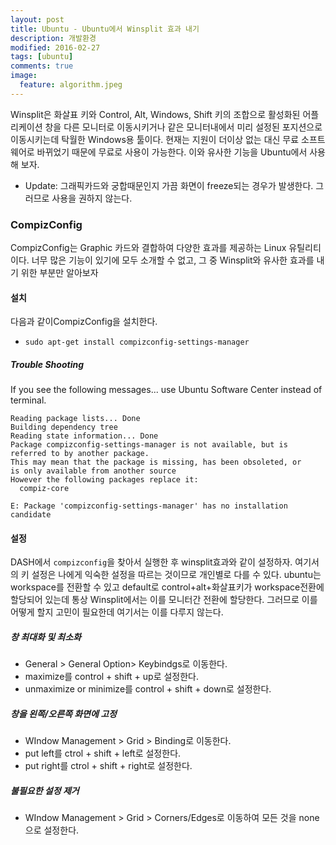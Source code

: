 ```yaml
---
layout: post
title: Ubuntu - Ubuntu에서 Winsplit 효과 내기
description: 개발환경
modified: 2016-02-27
tags: [ubuntu]
comments: true
image:
  feature: algorithm.jpeg
---
```

Winsplit은 화살표 키와 Control, Alt, Windows, Shift 키의 조합으로 활성화된 어플리케이션 창을 다른 모니터로 이동시키거나 같은 모니터내에서 미리 설정된 포지션으로 이동시키는데 탁월한 Windows용 툴이다. 현재는 지원이 더이상 없는 대신 무료 소프트웨어로 바뀌었기 때문에 무료로 사용이 가능한다. 이와 유사한 기능을 Ubuntu에서 사용해 보자. 

- Update: 그래픽카드와 궁합때문인지 가끔 화면이 freeze되는 경우가 발생한다. 그러므로 사용을 권하지 않는다. 

### CompizConfig

CompizConfig는 Graphic 카드와 결합하여 다양한 효과를 제공하는 Linux 유틸리티이다. 너무 많은 기능이 있기에 모두 소개할 수 없고, 그 중 Winsplit와 유사한 효과를 내기 위한 부분만 알아보자

#### 설치 

다음과 같이CompizConfig을 설치한다. 

- `sudo apt-get install compizconfig-settings-manager`

##### Trouble Shooting

If you see the following messages... use Ubuntu Software Center instead of terminal.

```
Reading package lists... Done
Building dependency tree       
Reading state information... Done
Package compizconfig-settings-manager is not available, but is referred to by another package.
This may mean that the package is missing, has been obsoleted, or
is only available from another source
However the following packages replace it:
  compiz-core

E: Package 'compizconfig-settings-manager' has no installation candidate
```

#### 설정

DASH에서 `compizconfig`을 찾아서 실행한 후 winsplit효과와 같이 설정하자. 여기서의 키 설정은 나에게 익숙한 설정을 따르는 것이므로 개인별로 다를 수 있다. ubuntu는 workspace를 전환할 수 있고 default로 control+alt+화살표키가 workspace전환에 할당되어 있는데 통상 Winsplit에서는 이를 모니터간 전환에 할당한다. 그러므로 이를 어떻게 할지 고민이 필요한데 여기서는 이를 다루지 않는다.  
 
##### 창 최대화 및 최소화

- General > General Option> Keybindgs로 이동한다. 
- maximize를 control + shift + up로 설정한다. 
- unmaximize or minimize를 control + shift + down로 설정한다. 

#####  창을 왼쪽/오른쪽 화면에 고정

- WIndow Management > Grid > Binding로 이동한다. 
- put left를 ctrol + shift + left로 설정한다. 
- put right를 ctrol + shift + right로 설정한다. 

##### 불필요한 설정 제거

- WIndow Management > Grid > Corners/Edges로 이동하여 모든 것을 none으로 설정한다. 

